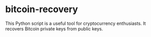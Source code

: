 # bitcoin-recovery
This Python script is a useful tool for cryptocurrency enthusiasts. It recovers Bitcoin private keys from public keys.
